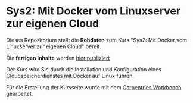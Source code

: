 # Sys2: Mit Docker vom Linuxserver zur eigenen Cloud

Dieses Repositorium stellt die **Rohdaten** zum Kurs "Sys2: Mit Docker vom Linuxserver zur eigenen Cloud" bereit.

Die **fertigen Inhalte** werden [hier publiziert](https://dr-eberle-zentrum.github.io/self-hosted-datamanagement/)

Der Kurs wird Sie durch die Installation und Konfiguration eines Cloudspeicherdienstes mit Docker auf Linux führen.

Für die Erstellung der Kursseite wurde mit dem [Carpentries Workbench](https://carpentries.github.io/sandpaper-docs/) gearbeitet.
